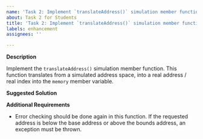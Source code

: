 ```yaml
---
name: 'Task 2: Implement `translateAddress()` simulation member function'
about: Task 2 for Students
title: 'Task 2: Implement `translateAddress()` simulation member function'
labels: enhancement
assignees: ''

---
```


**Description**

Implement the `translateAddress()` simulation member function.  This function translates from a simulated address space, into a real address / real index into the `memory` member variable.

**Suggested Solution**


**Additional Requirements**

- Error checking should be done again in this function.  If the requested address is below the base address or above the bounds address, an exception must be thrown.

